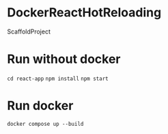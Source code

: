 # DockerReactHotReloading
ScaffoldProject

# Run without docker
`cd react-app`
`npm install`
`npm start`

# Run docker
`docker compose up --build`